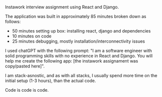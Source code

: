 Instawork interview assignment using React and Django.

The application was built in approximately 85 minutes broken down as follows:
- 50 minutes setting up box: installing react, django and dependencies
- 10 minutes on code
- 25 minutes debugging, mostly installation/interconnectivity issues 


I used chatGPT with the following prompt:
    "I am a software engineer with solid programming skills with no experience in React and Django. You will help me create the following app: [the instawork assignament was copy/pasted here]".


I am stack-asnostic, and as with all stacks, I usually spend more time on the initial setup (1-3 hours), than the actual code. 

Code is code is code.